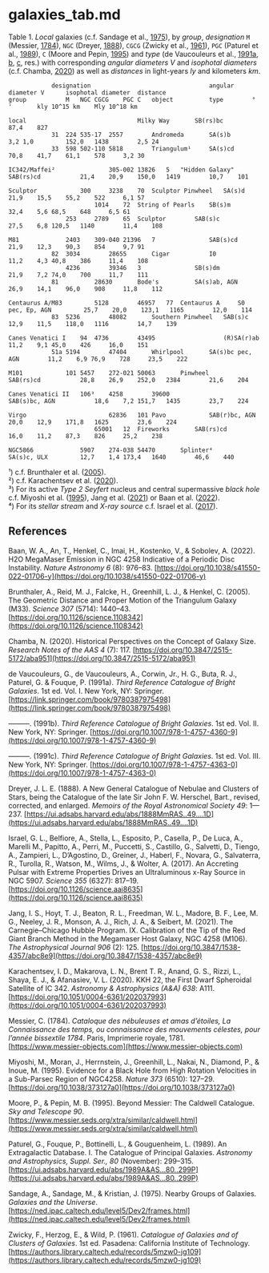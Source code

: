 # galaxies_tab.md

Table 1. *Local* galaxies (c.f. Sandage et al., [1975](https://ned.ipac.caltech.edu/level5/Dev2/frames.html)), by *group*, *designation* `M` (Messier, [1784](https://www.messier-objects.com)), `NGC` (Dreyer, [1888](https://ui.adsabs.harvard.edu/abs/1888MmRAS..49....1D)), `CGCG` (Zwicky et al., [1961](https://authors.library.caltech.edu/records/5mzw0-jg109)), `PGC` (Paturel et al., [1989](https://ui.adsabs.harvard.edu/abs/1989A&AS...80..299P)), `C` (Moore and Pepin, [1995](https://www.messier.seds.org/xtra/similar/caldwell.html)) and *type* (de Vaucouleurs et al., [1991a](https://link.springer.com/book/9780387975498), [b](https://doi.org/10.1007/978-1-4757-4360-9), [c](https://doi.org/10.1007/978-1-4757-4363-0), res.) with corresponding *angular diameters* $V$ and *isophotal diameters* (c.f. Chamba, [2020](https://doi.org/10.3847/2515-5172/aba951)) as well as *distances* in light-years $ly$ and kilometers $km$.
~~~					
			designation									angular diameter V		isophotal diameter	distance	
group			M	NGC	CGCG	PGC	C	object			type		°		'		kly	10^15 km	Mly	10^18 km

local								Milky Way		SB(rs)bc					87,4	827		
			31	224	535-17	2557		Andromeda		SA(s)b		3,2	1,0			152,0	1438		2,5	24
			33	598	502-110	5818		Triangulum¹		SA(s)cd				70,8	41,7	61,1	578		3,2	30

IC342/Maffei²				305-002	13826	5	"Hidden Galaxy"		SAB(rs)cd			21,4	20,9	150,0	1419		10,7	101

Sculptor			300		3238	70	Sculptor Pinwheel	SA(s)d				21,9	15,5	55,2	522		6,1	57
						1014	72	String of Pearls	SB(s)m				32,4	5,6	68,5	648		6,5	61
				253		2789	65	Sculptor		SAB(s)c				27,5	6,8	120,5	1140		11,4	108

M81				2403	309-040	21396	7				SAB(s)cd			21,9	12,3	90,3	854		9,7	91
			82	3034		28655		Cigar			I0				11,2	4,3	40,8	386		11,4	108
				4236		39346	3				SB(s)dm				21,9	7,2	74,0	700		11,7	111
			81			28630		Bode's			SA(s)ab, AGN			26,9	14,1	96,0	908		11,8	112

Centaurus A/M83			5128		46957	77	Centaurus A		S0 pec, Ep, AGN			25,7	20,0	123,1	1165		12,0	114
			83	5236		48082		Southern Pinwheel	SAB(s)c				12,9	11,5	118,0	1116		14,7	139

Canes Venatici I	94	4736		43495					(R)SA(r)ab			11,2	9,1	45,0	426		16,0	151
			51a	5194		47404		Whirlpool		SA(s)bc pec, AGN		11,2	6,9	76,9	728		23,5	222

M101			101	5457	272-021	50063		Pinwheel		SAB(rs)cd			28,8	26,9	252,0	2384		21,6	204

Canes Venatici II	106³	4258		39600					SAB(s)bc, AGN			18,6	7,2	151,7	1435		23,7	224

Virgo						62836	101	Pavo			SAB(r)bc, AGN			20,0	12,9	171,8	1625		23,6	224
						65001	12	Fireworks		SAB(rs)cd			16,0	11,2	87,3	826		25,2	238

NGC5866				5907	274-038	54470		Splinter⁴		SA(s)c, ULX			12,7	1,4	173,4	1640		46,6	440
~~~
¹) c.f. Brunthaler et al. ([2005](https://doi.org/10.1126/science.1108342)).  
²) c.f. Karachentsev et al. ([2020](https://doi.org/10.1051/0004-6361/202037993)).  
³) For its active *Type 2 Seyfert* nucleus and central supermassive *black hole* c.f. Miyoshi et al. ([1995](https://doi.org/10.1038/373127a0)), Jang et al. ([2021](https://doi.org/10.3847/1538-4357/abc8e9)) or Baan et al. ([2022](https://doi.org/10.1038/s41550-022-01706-y)).  
⁴) For its *stellar stream* and *X-ray source* c.f. Israel et al. ([2017](https://doi.org/10.1126/science.aai8635)).  


## References

Baan, W. A., An, T., Henkel, C., Imai, H., Kostenko, V., & Sobolev, A. (2022). H2O MegaMaser Emission in NGC 4258 Indicative of a Periodic Disc Instability. *Nature Astronomy 6* (8): 976–83. [https://doi.org/10.1038/s41550-022-01706-y](https://doi.org/10.1038/s41550-022-01706-y)

Brunthaler, A., Reid, M. J., Falcke, H., Greenhill, L. J., & Henkel, C. (2005). The Geometric Distance and Proper Motion of the Triangulum Galaxy (M33). *Science 307* (5714): 1440–43. [https://doi.org/10.1126/science.1108342](https://doi.org/10.1126/science.1108342)

Chamba, N. (2020). Historical Perspectives on the Concept of Galaxy Size. *Research Notes of the AAS 4* (7): 117. [https://doi.org/10.3847/2515-5172/aba951](https://doi.org/10.3847/2515-5172/aba951)

de Vaucouleurs, G., de Vaucouleurs, A., Corwin, Jr., H. G., Buta, R. J., Paturel, G. & Fouque, P. (1991a). *Third Reference Catalogue of Bright Galaxies*. 1st ed. Vol. I. New York, NY: Springer. [https://link.springer.com/book/9780387975498](https://link.springer.com/book/9780387975498)

———. (1991b). *Third Reference Catalogue of Bright Galaxies*. 1st ed. Vol. II. New York, NY: Springer. [https://doi.org/10.1007/978-1-4757-4360-9](https://doi.org/10.1007/978-1-4757-4360-9)

———. (1991c). *Third Reference Catalogue of Bright Galaxies*. 1st ed. Vol. III. New York, NY: Springer. [https://doi.org/10.1007/978-1-4757-4363-0](https://doi.org/10.1007/978-1-4757-4363-0)

Dreyer, J. L. E. (1888). A New General Catalogue of Nebulae and Clusters of Stars, being the Catalogue of the late Sir John F. W. Herschel, Bart., revised, corrected, and enlarged. *Memoirs of the Royal Astronomical Society 49*: 1—237. [https://ui.adsabs.harvard.edu/abs/1888MmRAS..49....1D](https://ui.adsabs.harvard.edu/abs/1888MmRAS..49....1D)

Israel, G. L., Belfiore, A., Stella, L., Esposito, P., Casella, P., De Luca, A., Marelli M., Papitto, A., Perri, M., Puccetti, S., Castillo, G., Salvetti, D., Tiengo, A., Zampieri, L., D’Agostino, D., Greiner, J., Haberl, F., Novara, G., Salvaterra, R., Turolla, R., Watson, M., Wilms, J., & Wolter, A. (2017). An Accreting Pulsar with Extreme Properties Drives an Ultraluminous x-Ray Source in NGC 5907. *Science 355* (6327): 817–19. [https://doi.org/10.1126/science.aai8635](https://doi.org/10.1126/science.aai8635)

Jang, I. S., Hoyt, T. J., Beaton, R. L., Freedman, W. L., Madore, B. F., Lee, M. G., Neeley, J. R., Monson, A. J., Rich, J. A., & Seibert, M. (2021). The Carnegie–Chicago Hubble Program. IX. Calibration of the Tip of the Red Giant Branch Method in the Megamaser Host Galaxy, NGC 4258 (M106). *The Astrophysical Journal 906* (2): 125. [https://doi.org/10.3847/1538-4357/abc8e9](https://doi.org/10.3847/1538-4357/abc8e9)

Karachentsev, I. D., Makarova, L. N., Brent T. R., Anand, G. S., Rizzi, L., Shaya, E. J., & Afanasiev, V. L. (2020). KKH 22, the First Dwarf Spheroidal Satellite of IC 342. *Astronomy & Astrophysics (A&A) 638*: A111. [https://doi.org/10.1051/0004-6361/202037993](https://doi.org/10.1051/0004-6361/202037993)

Messier, C. (1784). *Cataloque des nébuleuses et amas d’étoiles, La Connaissance des temps, ou connaissance des mouvements célestes, pour l’année bissextile 1784*. Paris, Imprimerie royale, 1781. [https://www.messier-objects.com](https://www.messier-objects.com)

Miyoshi, M., Moran, J., Herrnstein, J., Greenhill, L., Nakai, N., Diamond, P., & Inoue, M. (1995). Evidence for a Black Hole from High Rotation Velocities in a Sub-Parsec Region of NGC4258. *Nature 373* (6510): 127–29. [https://doi.org/10.1038/373127a0](https://doi.org/10.1038/373127a0)

Moore, P., & Pepin, M. B. (1995). Beyond Messier: The Caldwell Catalogue. *Sky and Telescope 90*. [https://www.messier.seds.org/xtra/similar/caldwell.html](https://www.messier.seds.org/xtra/similar/caldwell.html)

Paturel, G., Fouque, P., Bottinelli, L., & Gouguenheim, L. (1989). An Extragalactic Database. I. The Catalogue of Principal Galaxies. *Astronomy and Astrophysics, Suppl. Ser., 80* (November): 299–315. [https://ui.adsabs.harvard.edu/abs/1989A&AS...80..299P](https://ui.adsabs.harvard.edu/abs/1989A&AS...80..299P)

Sandage, A., Sandage, M., & Kristian, J. (1975). Nearby Groups of Galaxies. *Galaxies and the Universe*. [https://ned.ipac.caltech.edu/level5/Dev2/frames.html](https://ned.ipac.caltech.edu/level5/Dev2/frames.html)

Zwicky, F., Herzog, E., & Wild, P. (1961). *Catalogue of Galaxies and of Clusters of Galaxies*. 1st ed. Pasadena: California Institute of Technology. [https://authors.library.caltech.edu/records/5mzw0-jg109](https://authors.library.caltech.edu/records/5mzw0-jg109) 
